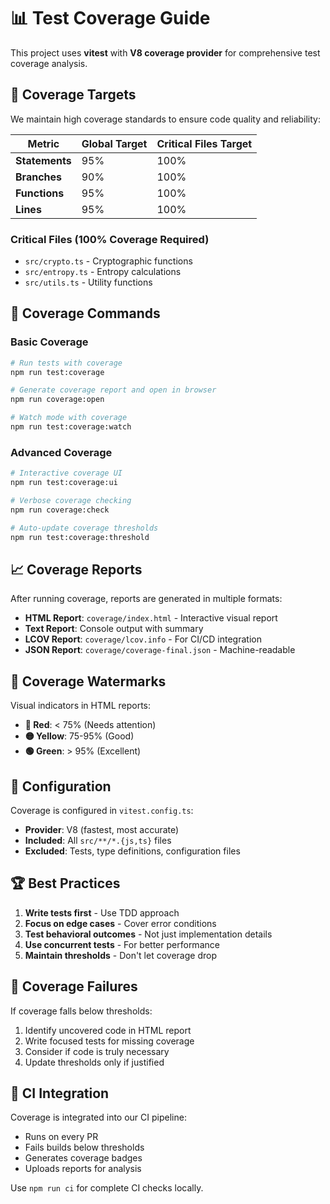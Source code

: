 # 📊 Test Coverage Guide

This project uses **vitest** with **V8 coverage provider** for comprehensive test coverage analysis.

## 🎯 Coverage Targets

We maintain high coverage standards to ensure code quality and reliability:

| Metric         | Global Target | Critical Files Target |
| -------------- | ------------- | --------------------- |
| **Statements** | 95%           | 100%                  |
| **Branches**   | 90%           | 100%                  |
| **Functions**  | 95%           | 100%                  |
| **Lines**      | 95%           | 100%                  |

### Critical Files (100% Coverage Required)

- `src/crypto.ts` - Cryptographic functions
- `src/entropy.ts` - Entropy calculations
- `src/utils.ts` - Utility functions

## 🚀 Coverage Commands

### Basic Coverage

```bash
# Run tests with coverage
npm run test:coverage

# Generate coverage report and open in browser
npm run coverage:open

# Watch mode with coverage
npm run test:coverage:watch
```

### Advanced Coverage

```bash
# Interactive coverage UI
npm run test:coverage:ui

# Verbose coverage checking
npm run coverage:check

# Auto-update coverage thresholds
npm run test:coverage:threshold
```

## 📈 Coverage Reports

After running coverage, reports are generated in multiple formats:

- **HTML Report**: `coverage/index.html` - Interactive visual report
- **Text Report**: Console output with summary
- **LCOV Report**: `coverage/lcov.info` - For CI/CD integration
- **JSON Report**: `coverage/coverage-final.json` - Machine-readable

## 🎨 Coverage Watermarks

Visual indicators in HTML reports:

- **🔴 Red**: < 75% (Needs attention)
- **🟡 Yellow**: 75-95% (Good)
- **🟢 Green**: > 95% (Excellent)

## 🔧 Configuration

Coverage is configured in `vitest.config.ts`:

- **Provider**: V8 (fastest, most accurate)
- **Included**: All `src/**/*.{js,ts}` files
- **Excluded**: Tests, type definitions, configuration files

## 🏆 Best Practices

1. **Write tests first** - Use TDD approach
2. **Focus on edge cases** - Cover error conditions
3. **Test behavioral outcomes** - Not just implementation details
4. **Use concurrent tests** - For better performance
5. **Maintain thresholds** - Don't let coverage drop

## 🚨 Coverage Failures

If coverage falls below thresholds:

1. Identify uncovered code in HTML report
2. Write focused tests for missing coverage
3. Consider if code is truly necessary
4. Update thresholds only if justified

## 🔄 CI Integration

Coverage is integrated into our CI pipeline:

- Runs on every PR
- Fails builds below thresholds
- Generates coverage badges
- Uploads reports for analysis

Use `npm run ci` for complete CI checks locally.
